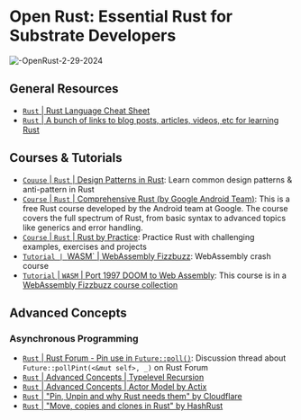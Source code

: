 # Open Rust: Essential Rust for Substrate Developers

![-OpenRust-2-29-2024](https://github.com/openguild-labs/open-rust/assets/56880684/36780f74-079c-45ab-986a-f69e414a3a30)

## General Resources
- [`Rust` | Rust Language Cheat Sheet](https://cheats.rs/)
- [`Rust` | A bunch of links to blog posts, articles, videos, etc for learning Rust](https://github.com/ctjhoa/rust-learning)
## Courses & Tutorials
- [`Couuse` | `Rust` | Design Patterns in Rust](https://rust-unofficial.github.io/patterns/): Learn common design patterns & anti-pattern in Rust
- [`Course` | `Rust` | Comprehensive Rust (by Google Android Team)](https://github.com/google/comprehensive-rust): This is a free Rust course developed by the Android team at Google. The course covers the full spectrum of Rust, from basic syntax to advanced topics like generics and error handling.
- [`Course` | `Rust` | Rust by Practice](https://practice.course.rs/why-exercise.html): Practice Rust with challenging examples, exercises and projects
- [`Tutorial | `WASM` | WebAssembly Fizzbuzz](https://github.com/diekmann/wasm-fizzbuzz): WebAssembly crash course
- [`Tutorial` | `WASM` | Port 1997 DOOM to Web Assembly](https://github.com/diekmann/wasm-fizzbuzz/tree/main/doom): This course is in a [WebAssembly Fizzbuzz course collection](https://github.com/diekmann/wasm-fizzbuzz/)
## Advanced Concepts
### Asynchronous Programming
- [`Rust` | Rust Forum - Pin use in `Future::poll()`](https://users.rust-lang.org/t/pin-use-in-futures-poll/80264/7): Discussion thread about `Future::pollPint(<&mut self>, _)` on Rust Forum
- [`Rust` | Advanced Concepts | Typelevel Recursion](https://beachape.com/blog/2017/03/12/gentle-intro-to-type-level-recursion-in-Rust-from-zero-to-frunk-hlist-sculpting/)
- [`Rust` | Advanced Concepts | Actor Model by Actix](https://actix.rs/docs/actix/actor/)
- [`Rust` | "Pin, Unpin and why Rust needs them" by Cloudflare](https://blog.cloudflare.com/pin-and-unpin-in-rust/)
- [`Rust` | "Move, copies and clones in Rust" by HashRust](https://hashrust.com/blog/moves-copies-and-clones-in-rust/)

